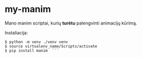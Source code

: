 # my-manim

Mano manim scriptai, kurių **turėtu** palengvinti animacijų kūrimą.

Instaliacija: 

```$ pip install virtualenv
$ python -m venv ./venv venv  
$ source virtualenv_name/Scripts/activate  
$ pip install manim  ```
